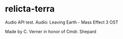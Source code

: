 # relicta-terra
Audio API test. Audio: Leaving Earth - Mass Effect 3 OST

Made by C. Verner in honor of Cmdr. Shepard 
